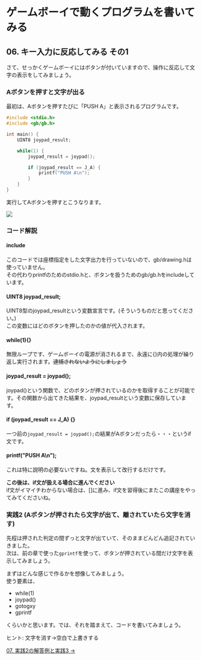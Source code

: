 # ゲームボーイで動くプログラムを書いてみる

## 06. キー入力に反応してみる その1

さて、せっかくゲームボーイにはボタンが付いていますので、操作に反応して文字の表示をしてみましょう。


### Aボタンを押すと文字が出る
最初は、Aボタンを押すたびに「PUSH A」と表示されるプログラムです。

```c
#include <stdio.h>
#include <gb/gb.h>

int main() {
    UINT8 joypad_result;

    while(1) {
        joypad_result = joypad();

        if (joypad_result == J_A) {
            printf("PUSH A\n");
        }
    }
}
```

実行してAボタンを押すとこうなります。  

![](https://i.imgur.com/axSlaDU.png)

### コード解説
#### include
このコードでは座標指定をした文字出力を行っていないので、gb/drawing.hは使っていません。  
その代わりprintfのためのstdio.hと、ボタンを扱うためのgb/gb.hをincludeしています。

#### UINT8 joypad_result;
UINT8型のjoypad_resultという変数宣言です。(そういうものだと思ってください。)  
この変数にはどのボタンを押したのかの値が代入されます。

#### while(1){}
無限ループです、ゲームボーイの電源が消されるまで、永遠に{}内の処理が繰り返し実行されます。~~逮捕されないようにしましょう~~

#### joypad_result = joypad();
joypad()という関数で、どのボタンが押されているのかを取得することが可能です。その関数から出てきた結果を、joypad_resultという変数に保存しています。

#### if (joypad_result == J_A) {}
一つ前の`joypad_result = joypad();`の結果がAボタンだったら・・・というif文です。

#### printf("PUSH A\n");
これは特に説明の必要ないですね。文を表示して改行するだけです。


**この後は、if文が扱える場合に進んでください**  
if文がイマイチわからない場合は、[]に進み、if文を習得後にまたこの講座をやってみてくださいね。

### 実践2 (Aボタンが押されたら文字が出て、離されていたら文字を消す)

先程は押された判定の間ずっと文字が出ていて、そのままどんどん追記されていきました。  
次は、前の章で使った`gprintf`を使って、ボタンが押されている間だけ文字を表示してみましょう。

まずはどんな感じで作るかを想像してみましょう。  
使う要素は、

- while(1)
- joypad()
- gotogxy
- gprintf

くらいかと思います。では、それを踏まえて、コードを書いてみましょう。

ヒント: 文字を消す→空白で上書きする

[07. 実践2の解答例と実践3 ->](07.md)